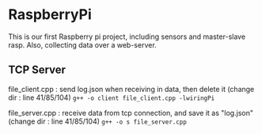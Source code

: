 # RaspberryPi
This is our first Raspberry pi project, including sensors and master-slave rasp. Also, collecting data over a web-server.

## TCP Server

file_client.cpp : send log.json when receiving in data, then delete it (change dir : line 41/85/104) ```g++ -o client file_client.cpp -lwiringPi```


file_server.cpp : receive data from tcp connection, and save it as "log.json" (change dir : line 41/85/104) ```g++ -o s file_server.cpp```



